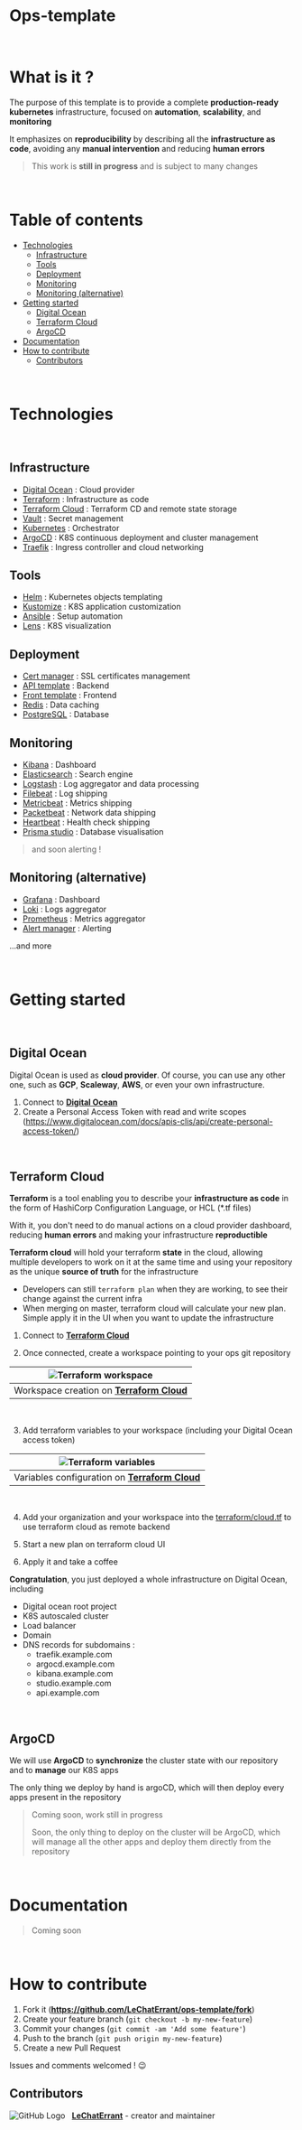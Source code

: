 # Ops-template

&nbsp;

# What is it ?

The purpose of this template is to provide a complete **production-ready** **kubernetes** infrastructure, focused on **automation**, **scalability**, and **monitoring**

It emphasizes on **reproducibility** by describing all the **infrastructure as code**, avoiding any **manual intervention** and reducing **human errors**

> This work is **still in progress** and is subject to many changes

&nbsp;

<!-- START doctoc generated TOC please keep comment here to allow auto update -->
<!-- DON'T EDIT THIS SECTION, INSTEAD RE-RUN doctoc TO UPDATE -->
# Table of contents

- [Technologies](#technologies)
  - [Infrastructure](#infrastructure)
  - [Tools](#tools)
  - [Deployment](#deployment)
  - [Monitoring](#monitoring)
  - [Monitoring (alternative)](#monitoring-alternative)
- [Getting started](#getting-started)
  - [Digital Ocean](#digital-ocean)
  - [Terraform Cloud](#terraform-cloud)
  - [ArgoCD](#argocd)
- [Documentation](#documentation)
- [How to contribute](#how-to-contribute)
  - [Contributors](#contributors)

<!-- END doctoc generated TOC please keep comment here to allow auto update -->

&nbsp;

# Technologies

&nbsp;

## Infrastructure

- [Digital Ocean](https://www.digitalocean.com/) : Cloud provider
- [Terraform](https://www.terraform.io/) : Infrastructure as code
- [Terraform Cloud](https://www.terraform.io/cloud) : Terraform CD and remote state storage
- [Vault](https://www.vaultproject.io/) : Secret management
- [Kubernetes](https://kubernetes.io/) : Orchestrator
- [ArgoCD](https://argoproj.github.io/cd/) : K8S continuous deployment and cluster management
- [Traefik](https://traefik.io/) : Ingress controller and cloud networking

## Tools

- [Helm](https://helm.sh/) : Kubernetes objects templating
- [Kustomize](https://kustomize.io/) : K8S application customization
- [Ansible](https://www.ansible.com/) : Setup automation
- [Lens](https://k8slens.dev/) : K8S visualization

## Deployment

- [Cert manager](https://cert-manager.io/) : SSL certificates management
- [API template](https://github.com/LeChatErrant/API-template) : Backend
- [Front template](https://github.com/LeChatErrant/front-template) : Frontend
- [Redis](https://redis.io/) : Data caching
- [PostgreSQL](https://www.postgresql.org/) : Database

## Monitoring

- [Kibana](https://www.elastic.co/fr/kibana/) : Dashboard
- [Elasticsearch](https://www.elastic.co/fr/) : Search engine
- [Logstash](https://www.elastic.co/fr/logstash/) : Log aggregator and data processing
- [Filebeat](https://www.elastic.co/fr/beats/filebeat) : Log shipping
- [Metricbeat](https://www.elastic.co/fr/beats/metricbeat) : Metrics shipping
- [Packetbeat](https://www.elastic.co/fr/beats/packetbeat) : Network data shipping
- [Heartbeat](https://www.elastic.co/fr/beats/heartbeat) : Health check shipping
- [Prisma studio](https://www.prisma.io/studio) : Database visualisation
> and soon alerting !

## Monitoring (alternative)

- [Grafana](https://grafana.com/) : Dashboard
- [Loki](https://grafana.com/oss/loki/) : Logs aggregator
- [Prometheus](https://prometheus.io/) : Metrics aggregator
- [Alert manager](https://prometheus.io/docs/alerting/latest/alertmanager/) : Alerting

...and more

&nbsp;

# Getting started

&nbsp;

## Digital Ocean

Digital Ocean is used as **cloud provider**. Of course, you can use any other one, such as **GCP**, **Scaleway**, **AWS**, or even your own infrastructure.

1. Connect to **[Digital Ocean](https://www.digitalocean.com/)**
2. Create a Personal Access Token with read and write scopes (https://www.digitalocean.com/docs/apis-clis/api/create-personal-access-token/)

&nbsp;

## Terraform Cloud

**Terraform** is a tool enabling you to describe your **infrastructure as code** in the form of HashiCorp Configuration Language, or HCL (*.tf files)

With it, you don't need to do manual actions on a cloud provider dashboard, reducing **human errors** and making your infrastructure **reproductible**

**Terraform cloud** will hold your terraform **state** in the cloud, allowing multiple developers to work on it at the same time and using your repository as the unique **source of truth** for the infrastructure
- Developers can still `terraform plan` when they are working, to see their change against the current infra
- When merging on master, terraform cloud will calculate your new plan. Simple apply it in the UI when you want to update the infrastructure

1. Connect to **[Terraform Cloud](https://www.terraform.io/cloud)**

2. Once connected, create a workspace pointing to your ops git repository

| ![Terraform workspace](.github/assets/terraform-workspace.png) |
|---|
| Workspace creation on **[Terraform Cloud](https://www.terraform.io/cloud)** |

&nbsp;
&nbsp;

3. Add terraform variables to your workspace (including your Digital Ocean access token)

| ![Terraform variables](.github/assets/terraform-variables.png) |
|---|
| Variables configuration on **[Terraform Cloud](https://www.terraform.io/cloud)** |

&nbsp;
&nbsp;

4. Add your organization and your workspace into the [terraform/cloud.tf](https://github.com/LeChatErrant/ops-template/blob/master/infra/terraform/cloud.tf) to use terraform cloud as remote backend

5. Start a new plan on terraform cloud UI

6. Apply it and take a coffee

**Congratulation**, you just deployed a whole infrastructure on Digital Ocean, including
 - Digital ocean root project
 - K8S autoscaled cluster
 - Load balancer
 - Domain
 - DNS records for subdomains :
   - traefik.example.com
   - argocd.example.com
   - kibana.example.com
   - studio.example.com
   - api.example.com

&nbsp;

## ArgoCD

We will use **ArgoCD** to **synchronize** the cluster state with our repository and to **manage** our K8S apps

The only thing we deploy by hand is argoCD, which will then deploy every apps present in the repository

> Coming soon, work still in progress
> 
> Soon, the only thing to deploy on the cluster will be ArgoCD, which will manage all the other apps and deploy them directly from the repository

&nbsp;

# Documentation

> Coming soon

&nbsp;

# How to contribute

1. Fork it (**<https://github.com/LeChatErrant/ops-template/fork>**)
2. Create your feature branch (`git checkout -b my-new-feature`)
3. Commit your changes (`git commit -am 'Add some feature'`)
4. Push to the branch (`git push origin my-new-feature`)
5. Create a new Pull Request

Issues and comments welcomed ! :wink:

## Contributors

![GitHub Logo](https://github.com/LeChatErrant.png?size=30) &nbsp; **[LeChatErrant](https://github.com/LeChatErrant)** - creator and maintainer
